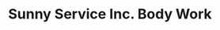 ---
title: "Sunny Service Inc. Body Work"
url: /new-york/sunny-service-inc-body-work/
shop: massage
---